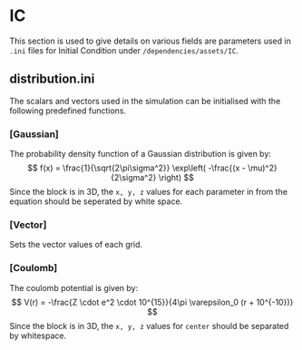 # IC
This section is used to give details on various fields are parameters used in ```.ini``` files for Initial Condition under ```/dependencies/assets/IC```.

## distribution.ini
The scalars and vectors used in the simulation can be initialised with the following predefined functions.

### [Gaussian]
The probability density function of a Gaussian distribution is given by:
$$
f(x) = \frac{1}{\sqrt{2\pi\sigma^2}} \exp\left( -\frac{(x - \mu)^2}{2\sigma^2} \right)
$$
Since the block is in 3D, the ```x, y, z``` values for each parameter in from the equation should be seperated by white space.

### [Vector]
Sets the vector values of each grid.

### [Coulomb]
The coulomb potential is given by:
$$
V(r) = -\frac{Z \cdot e^2 \cdot 10^{15}}{4\pi \varepsilon_0 (r + 10^{-10})}
$$
Since the block is in 3D, the ```x, y, z``` values for ```center``` should be separated by whitespace.